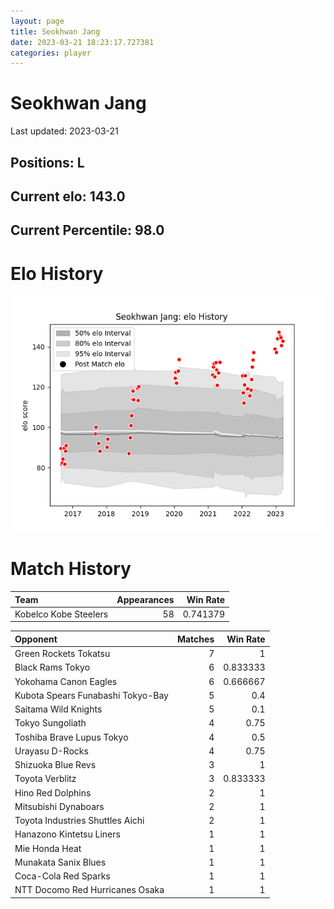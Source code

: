 ```yaml
---  
layout: page  
title: Seokhwan Jang  
date: 2023-03-21 18:23:17.727381  
categories: player  
---
```

# Seokhwan Jang


Last updated: 2023-03-21
## Positions: L

## Current elo: 143.0

## Current Percentile: 98.0

# Elo History


![elo history](history_SeokhwanJang.png)
# Match History


| Team                  |   Appearances |   Win Rate |
|:----------------------|--------------:|-----------:|
| Kobelco Kobe Steelers |            58 |   0.741379 |

| Opponent                          |   Matches |   Win Rate |
|:----------------------------------|----------:|-----------:|
| Green Rockets Tokatsu             |         7 |   1        |
| Black Rams Tokyo                  |         6 |   0.833333 |
| Yokohama Canon Eagles             |         6 |   0.666667 |
| Kubota Spears Funabashi Tokyo-Bay |         5 |   0.4      |
| Saitama Wild Knights              |         5 |   0.1      |
| Tokyo Sungoliath                  |         4 |   0.75     |
| Toshiba Brave Lupus Tokyo         |         4 |   0.5      |
| Urayasu D-Rocks                   |         4 |   0.75     |
| Shizuoka Blue Revs                |         3 |   1        |
| Toyota Verblitz                   |         3 |   0.833333 |
| Hino Red Dolphins                 |         2 |   1        |
| Mitsubishi Dynaboars              |         2 |   1        |
| Toyota Industries Shuttles Aichi  |         2 |   1        |
| Hanazono Kintetsu Liners          |         1 |   1        |
| Mie Honda Heat                    |         1 |   1        |
| Munakata Sanix Blues              |         1 |   1        |
| Coca-Cola Red Sparks              |         1 |   1        |
| NTT Docomo Red Hurricanes Osaka   |         1 |   1        |